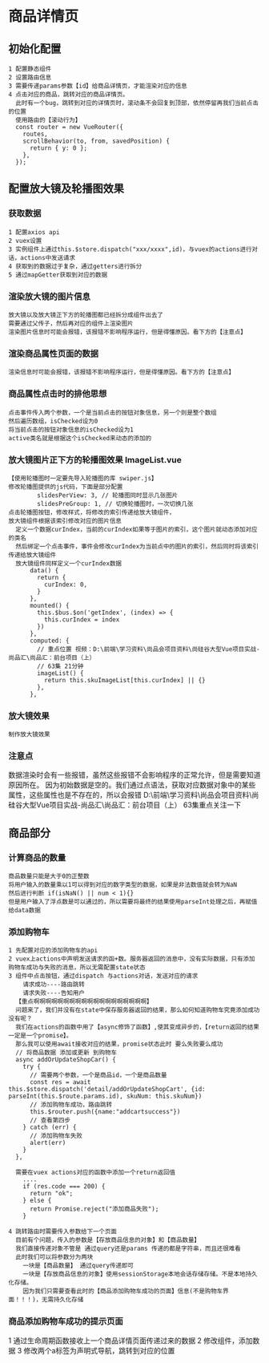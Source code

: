 # 商品详情页
## 初始化配置
    1 配置静态组件
    2 设置路由信息
    3 需要传递params参数【id】给商品详情页，才能渲染对应的信息
    4 点击对应的商品，跳转对应的商品详情页。
      此时有一个bug，跳转到对应的详情页时，滚动条不会回复到顶部，依然停留再我们当前点击的位置
      使用路由的【滚动行为】
      const router = new VueRouter({
        routes,
        scrollBehavior(to, from, savedPosition) {
          return { y: 0 };
        },
      });
## 配置放大镜及轮播图效果
### 获取数据
    1 配置axios api
    2 vuex设置
    3 实例组件上通过this.$store.dispatch("xxx/xxxx",id)，与vuex的actions进行对话，actions中发送请求
    4 获取到的数据过于复杂，通过getters进行拆分
    5 通过mapGetter获取到对应的数据
### 渲染放大镜的图片信息
    放大镜以及放大镜正下方的轮播图都已经拆分成组件出去了
    需要通过父传子，然后再对应的组件上渲染图片
    渲染图片信息时可能会报错，该报错不影响程序运行，但是得懂原因。看下方的【注意点】
### 渲染商品属性页面的数据
    渲染信息时可能会报错，该报错不影响程序运行，但是得懂原因。看下方的【注意点】
### 商品属性点击时的排他思想
    点击事件传入两个参数，一个是当前点击的按钮对象信息，另一个则是整个数组
    然后遍历数组，isChecked设为0
    将当前点击的按钮对象信息的isChecked设为1
    active类名就是根据这个isChecked来动态的添加的

### 放大镜图片正下方的轮播图效果 ImageList.vue
    【使用轮播图时一定要先导入轮播图的库 swiper.js】
    修改轮播图提供的js代码，下面是部分配置
            slidesPerView: 3, // 轮播图同时显示几张图片
            slidesPreGroup: 1, // 切换轮播图时，一次切换几张
    点击轮播图按钮，修改样式，将修改的索引传递给放大镜组件，
    放大镜组件根据该索引修改对应的图片信息
      定义一个数据curIndex，当前的curIndex如果等于图片的索引，这个图片就动态添加对应的类名
      然后绑定一个点击事件，事件会修改curIndex为当前点中的图片的索引，然后同时将该索引传递给放大镜组件
      放大镜组件同样定义一个curIndex数据
          data() {
            return {
              curIndex: 0,
            }
          },
          mounted() {
            this.$bus.$on('getIndex', (index) => {
              this.curIndex = index
            })
          },
          computed: {
            // 重点位置 视频：D:\前端\学习资料\尚品会项目资料\尚硅谷大型Vue项目实战-尚品汇\尚品汇：前台项目（上）
            // 63集 21分钟
            imageList() {
              return this.skuImageList[this.curIndex] || {}
            },
          },

### 放大镜效果
    制作放大镜效果



### 注意点
  数据渲染时会有一些报错，虽然这些报错不会影响程序的正常允许，但是需要知道原因所在。
  因为初始数据是空的。我们通过点语法，获取对应数据对象中的某些属性，这些属性也是不存在的，所以会报错
  D:\前端\学习资料\尚品会项目资料\尚硅谷大型Vue项目实战-尚品汇\尚品汇：前台项目（上） 63集重点关注一下

## 商品部分
### 计算商品的数量
    商品数量只能是大于0的正整数
    将用户输入的数量乘以1可以得到对应的数字类型的数据，如果是非法数值就会转为NaN
    然后进行判断 if(isNaN() || num < 1){}
    但是用户输入了浮点数是可以通过的，所以需要将最终的结果使用parseInt处理之后，再赋值给data数据
  
### 添加购物车
    1 先配置对应的添加购物车的api
    2 vuex上actions中声明发送请求的函+数。服务器返回的消息中，没有实际数据，只有添加购物车成功与失败的消息，所以无需配置state状态
    3 组件中点击按钮，通过dispatch 与actions对话，发送对应的请求
        请求成功----路由跳转
        请求失败----告知用户
      【重点啊啊啊啊啊啊啊啊啊啊啊啊啊啊啊啊啊啊啊】
      问题来了，我们并没有在state中保存服务器返回的结果，那么如何知道购物车究竟添加成功没有呢？
      我们在actions的函数中用了【async修饰了函数】,使其变成异步的，【return返回的结果一定是一个promise】。
      那么我可以使用await接收对应的结果，promise状态此时 要么失败要么成功
      // 将商品数据 添加或更新 到购物车
      async addOrUpdateShopCar() {
        try {
          // 需要两个参数，一个是商品id，一个是商品数量
          const res = await this.$store.dispatch('detail/addOrUpdateShopCart', {id: parseInt(this.$route.params.id), skuNum: this.skuNum})
          // 添加购物车成功，路由跳转
          this.$router.push({name:"addcartsuccess"})
          // 查看第四步
        } catch (err) {
          // 添加购物车失败
          alert(err)
        }
      },
      
      需要在vuex actions对应的函数中添加一个return返回值
        ....
        if (res.code === 200) {
          return "ok";
        } else {
          return Promise.reject("添加商品失败");
        }
      
    4 跳转路由时需要传入参数给下一个页面
      目前有个问题，传入的参数是【存放商品信息的对象】和【商品数量】
      我们直接传递对象不管是 通过query还是params 传递的都是字符串，而且还很难看
      此时我们可以将参数分为两块
        一块是【商品数量】 通过query传递即可
        一块是【存放商品信息的对象】使用sessionStorage本地会话存储存储。不是本地持久化存储。
        因为我们只需要查看此时的【商品添加购物车成功的页面】信息(不是购物车界面！！！)，无需持久化存储

### 商品添加购物车成功的提示页面
  1 通过生命周期函数接收上一个商品详情页面传递过来的数据
  2 修改组件，添加数据
  3 修改两个a标签为声明式导航，跳转到对应的位置
    